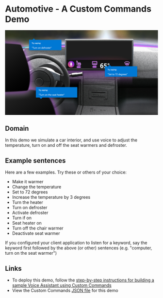 # Automotive - A Custom Commands Demo

![scene image](../images/automotive-scene.png)

## Domain

In this demo we simulate a car interior, and use voice to adjust the temperature, turn on and off the seat warmers and defroster.

## Example sentences

Here are a few examples. Try these or others of your choice:
* Make it warmer
* Change the temperature
* Set to 72 degrees
* Increase the temperature by 3 degrees
* Turn the heater
* Turn on defroster
* Activate defroster
* Turn if on
* Seat heater on
* Turn off the chair warmer
* Deactivate seat warmer

If you configured your client application to listen for a keyword, say the keyword first followed by the above (or other) sentences (e.g. "computer, turn on the seat warmer")

## Links

* To deploy this demo, follow the [step-by-step instructions for building a sample Voice Assistant using Custom Commands](../../docs/CreateSampleVoiceAssistant.md)
* View the Custom Commands [JSON file](skill/AutomotiveDemo.json) for this demo